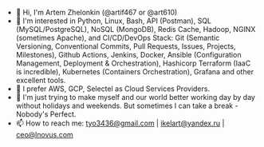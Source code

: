 - 👋 Hi, I'm Artem Zhelonkin (@artif467 or @art610)
- 👀 I'm interested in Python, Linux, Bash, API (Postman), SQL (MySQL/PostgreSQL), NoSQL (MongoDB), Redis Cache, Hadoop, NGINX (sometimes Apache), and CI/CD/DevOps Stack: Git (Semantic Versioning, Conventional Commits, Pull Requests, Issues, Projects, Milestones), Github Actions, Jenkins, Docker, Ansible (Configuration Management, Deployment & Orchestration), Hashicorp Terraform (IaaC is incredible), Kubernetes (Containers Orchestration), Grafana and other excellent tools. 
- 🌱 I prefer AWS, GCP, Selectel as Cloud Services Providers.
- 💞️ I'm just trying to make myself and our world better working day by day without holidays and weekends. But sometimes I can take a break - Nobody's Perfect.
- 📫 How to reach me: tyo3436@gmail.com | ikelart@yandex.ru | ceo@lnovus.com

<!---
artif467/artif467 is a ✨ special ✨ repository because its `README.md` (this file) appears on your GitHub profile.
You can click the Preview link to take a look at your changes.
--->
